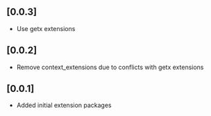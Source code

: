 ## [0.0.3]

* Use getx extensions

## [0.0.2]

* Remove context_extensions due to conflicts with getx extensions

## [0.0.1]

* Added initial extension packages

